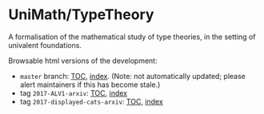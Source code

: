 UniMath/TypeTheory
==========

A formalisation of the mathematical study of type theories, in the setting of univalent foundations.

Browsable html versions of the development:

- `master` branch: [TOC](coqdoc/master/toc.html), [index](coqdoc/master/index.html). (Note: not automatically updated; please alert maintainers if this has become stale.)
- tag `2017-ALV1-arxiv`: [TOC](coqdoc/2017-ALV1-arxiv/toc.html), [index](coqdoc/2017-ALV1-arxiv/index.html)
- tag `2017-displayed-cats-arxiv`: [TOC](coqdoc/2017-displayed-cats-arxiv/toc.html), [index](coqdoc/2017-displayed-cats-arxiv/index.html)
